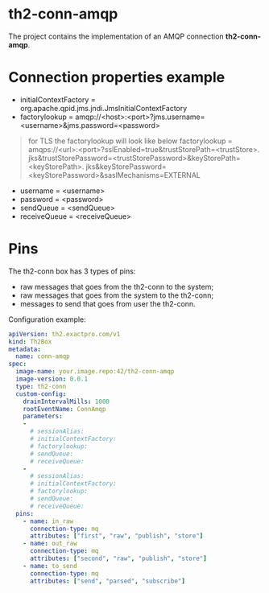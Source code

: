 # th2-conn-amqp

The project contains the implementation of an AMQP connection **th2-conn-amqp**.

# Connection properties example

* initialContextFactory = org.apache.qpid.jms.jndi.JmsInitialContextFactory
* factorylookup = amqp://\<host\>:\<port\>?jms.username=\<username\>&jms.password=\<password\>

> for TLS the factorylookup will look like below
> factorylookup = amqps://&lt;url&gt;:&lt;port&gt;?sslEnabled=true&trustStorePath=&lt;trustStore&gt;.
> jks&trustStorePassword=&lt;trustStorePassword&gt;&keyStorePath=&lt;keyStorePath&gt;.
> jks&keyStorePassword=&lt;keyStorePassword&gt;&saslMechanisms=EXTERNAL

* username = \<username\>
* password = \<password\>
* sendQueue = \<sendQueue\>
* receiveQueue = \<receiveQueue\>

# Pins

The th2-conn box has 3 types of pins:
+ raw messages that goes from the th2-conn to the system;
+ raw messages that goes from the system to the th2-conn;
+ messages to send that goes from user the th2-conn.

Configuration example:
```yaml
apiVersion: th2.exactpro.com/v1
kind: Th2Box
metadata:
  name: conn-amqp
spec:
  image-name: your.image.repo:42/th2-conn-amqp
  image-version: 0.0.1
  type: th2-conn
  custom-config:
    drainIntervalMills: 1000
    rootEventName: ConnAmqp
    parameters:
    - 
      # sessionAlias:
      # initialContextFactory:
      # factorylookup:
      # sendQueue:
      # receiveQueue:
    - 
      # sessionAlias:
      # initialContextFactory:
      # factorylookup:
      # sendQueue:
      # receiveQueue:
  pins:
    - name: in_raw
      connection-type: mq
      attributes: ["first", "raw", "publish", "store"]
    - name: out_raw
      connection-type: mq
      attributes: ["second", "raw", "publish", "store"]
    - name: to_send
      connection-type: mq
      attributes: ["send", "parsed", "subscribe"]
```